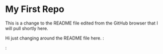 # My First Repo
This is a change to the README file edited from the GitHub browser that I will pull shortly here.








Hi just changing around the README file here.
:

:

